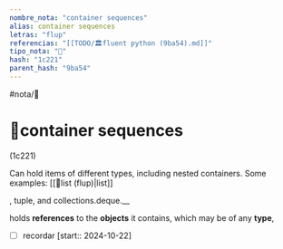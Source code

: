 ```yaml
---
nombre_nota: "container sequences"
alias: container sequences
letras: "flup"
referencias: "[[TODO/🏛️fluent python (9ba54).md]]"
tipo_nota: "📑"
hash: "1c221"
parent_hash: "9ba54"
---
```


#nota/📑

# 📑container sequences
<div class="hash">(1c221)</div>


Can hold items of different types, including nested containers. Some examples:
[[📑list (flup)|list]]

, tuple, and collections.deque.__

holds __references__ to the __objects__ it contains, which may be of any __type__,

- [ ] recordar  [start:: 2024-10-22]
